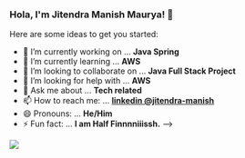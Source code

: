 ### Hola, I'm Jitendra Manish Maurya! 👋


Here are some ideas to get you started:

- 🔭 I’m currently working on ... **Java Spring** 
- 🌱 I’m currently learning ... **AWS**
- 👯 I’m looking to collaborate on ... **Java Full Stack Project**
- 🤔 I’m looking for help with ...  **AWS**
- 💬 Ask me about ... **Tech related**
- 📫 How to reach me: ... **[linkedin @jitendra-manish](https://www.linkedin.com/in/jitendra-manish-506277135)**
- 😄 Pronouns: ... **He/Him**
- ⚡ Fun fact: ... **I am Half Finnnniiissh.**
-->

<img src="https://github-readme-stats.vercel.app/api?username=JitendraManishMaurya04&&show_icons=true&title_color=151515&icon_color=bb2acf&text_color=ff0000&bg_color=ffffff">
